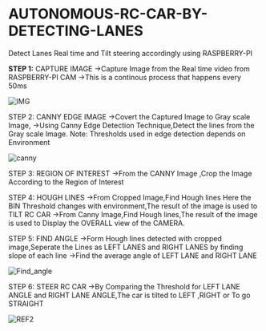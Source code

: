 # AUTONOMOUS-RC-CAR-BY-DETECTING-LANES
Detect Lanes Real time and Tilt steering accordingly using RASPBERRY-PI

**STEP 1:**  CAPTURE IMAGE
->Capture Image from the Real time video from RASPBERRY-PI CAM
->This is a continous process that happens every 50ms

![IMG](https://user-images.githubusercontent.com/66992192/101622808-dd590b00-3a5a-11eb-864e-0e019c053d6a.jpg)

STEP 2: CANNY EDGE IMAGE
->Covert the Captured Image to Gray scale Image,
->Using Canny Edge Detection Technique,Detect the lines from the Gray scale Image.
Note: Thresholds used in edge detection depends on Environment

![canny](https://user-images.githubusercontent.com/66992192/101622695-ba2e5b80-3a5a-11eb-9df6-379799a943d9.jpg)

STEP 3: REGION OF INTEREST
->From the CANNY Image ,Crop the Image According to the Region of Interest

STEP 4: HOUGH LINES
->From Cropped Image,Find Hough lines Here the BIN Threshold changes with environment,The result of the image is used to TILT RC CAR
->From Canny Image,Find Hough lines,The result of the image is used to Display the OVERALL view of the CAMERA.

STEP 5: FIND ANGLE
->Form Hough lines detected with cropped image,Seperate the Lines as LEFT LANES and RIGHT LANES by finding slope of each line
->Find the average angle of LEFT LANE and RIGHT LANE

![Find_angle](https://user-images.githubusercontent.com/66992192/101622160-0af18480-3a5a-11eb-8823-5c1c66c89610.png)

STEP 6: STEER RC CAR
->By Comparing the Threshold for LEFT LANE ANGLE and RIGHT LANE ANGLE,The car is tilted to LEFT ,RIGHT or To go STRAIGHT

![REF2](https://user-images.githubusercontent.com/66992192/101620640-22c80900-3a58-11eb-836b-ca7dc489f240.jpg)
